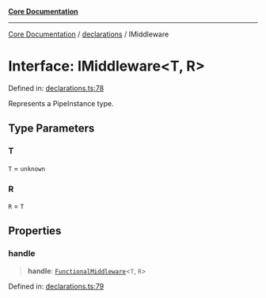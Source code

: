 [**Core Documentation**](../../README.md)

***

[Core Documentation](../../README.md) / [declarations](../README.md) / IMiddleware

# Interface: IMiddleware\<T, R\>

Defined in: [declarations.ts:78](https://github.com/stonemjs/core/blob/b1f29857c7f1e529739f22d486494bed3b22d2c6/src/declarations.ts#L78)

Represents a PipeInstance type.

## Type Parameters

### T

`T` = `unknown`

### R

`R` = `T`

## Properties

### handle

> **handle**: [`FunctionalMiddleware`](../type-aliases/FunctionalMiddleware.md)\<`T`, `R`\>

Defined in: [declarations.ts:79](https://github.com/stonemjs/core/blob/b1f29857c7f1e529739f22d486494bed3b22d2c6/src/declarations.ts#L79)
